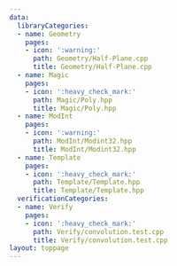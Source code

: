 ```yaml
---
data:
  libraryCategories:
  - name: Geometry
    pages:
    - icon: ':warning:'
      path: Geometry/Half-Plane.cpp
      title: Geometry/Half-Plane.cpp
  - name: Magic
    pages:
    - icon: ':heavy_check_mark:'
      path: Magic/Poly.hpp
      title: Magic/Poly.hpp
  - name: ModInt
    pages:
    - icon: ':warning:'
      path: ModInt/Modint32.hpp
      title: ModInt/Modint32.hpp
  - name: Template
    pages:
    - icon: ':heavy_check_mark:'
      path: Template/Template.hpp
      title: Template/Template.hpp
  verificationCategories:
  - name: Verify
    pages:
    - icon: ':heavy_check_mark:'
      path: Verify/convolution.test.cpp
      title: Verify/convolution.test.cpp
layout: toppage
---
```

